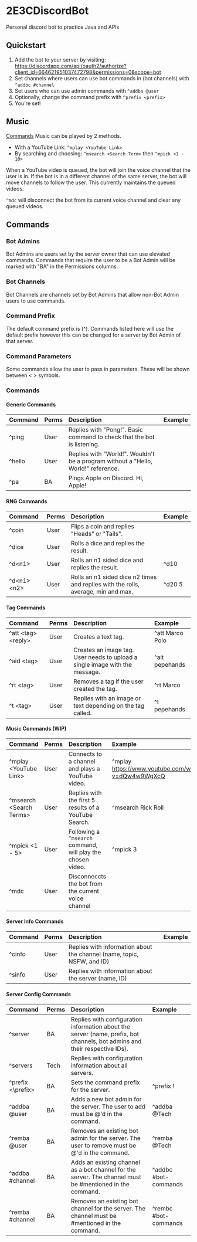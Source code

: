 # 2E3CDiscordBot
Personal discord bot to practice Java and APIs

## Quickstart
1. Add the bot to your server by visiting: https://discordapp.com/api/oauth2/authorize?client_id=664621951037472798&permissions=0&scope=bot
2. Set channels where users can use bot commands in (bot channels) with `^addbc #channel`
3. Set users who can use admin commands with `^addba @user`
4. Optionally, change the command prefix with `^prefix <prefix>`
5. You're set!

## Music
[Commands](#music-commands-wip)
Music can be played by 2 methods.
- With a YouTube Link: ```^mplay <YouTube Link>```
- By searching and choosing:  ```^msearch <Search Term>``` then ```^mpick <1 - 10>```
  
When a YouTube video is queued, the bot will join the voice channel that the user is in.
If the bot is in a different channel of the same server, the bot will move channels to follow the user. This currently maintains the queued videos.

```^mdc``` will disconnect the bot from its current voice channel and clear any queued videos.

## Commands

### Bot Admins
Bot Admins are users set by the server owner that can use elevated commands. Commands that require the user to be a Bot Admin will be marked with "BA" in the Permissions columns.

### Bot Channels
Bot Channels are channels set by Bot Admins that allow non-Bot Admin users to use commands.

### Command Prefix
The default command prefix is (^). Commands listed here will use the default prefix however this can be changed for a server by Bot Admin of that server.

### Command Parameters
Some commands allow the user to pass in parameters. These will be shown between < > symbols.

### Commands
#### Generic Commands
Command | Perms | Description | Example
:--- | :--- | :--- | :---
^ping | User |  Replies with "Pong!". Basic command to check that the bot is listening. | 
^hello | User | Replies with "World!". Wouldn't be a program without a "Hello, World!" reference. | 
^pa | BA | Pings Apple on Discord. Hi, Apple! | 

#### RNG Commands
Command | Perms | Description | Example
:--- | :--- | :--- | :---
^coin | User | Flips a coin and replies "Heads" or "Tails". |
^dice | User | Rolls a dice and replies the result. | 
^d\<n1\> | User | Rolls an n1 sided dice and replies the result. | ^d10
^d\<n1\> \<n2\> | User | Rolls an n1 sided dice n2 times and replies with the rolls, average, min and max. | ^d20 5 

#### Tag Commands
Command | Perms | Description | Example
:--- | :--- | :--- | :---
^att \<tag\> \<reply\> | User | Creates a text tag. | ^att Marco Polo
^aid \<tag\> | User | Creates an image tag. User needs to upload a single image with the message. | ^ait pepehands
^rt \<tag\> | User | Removes a tag if the user created the tag. | ^rt Marco
^t \<tag\> | User | Replies with an image or text depending on the tag called. | ^t pepehands

#### Music Commands (WIP)
Command | Perms | Description | Example
:--- | :--- | :--- | :---
^mplay \<YouTube Link\> | User | Connects to a channel and plays a YouTube video. | ^mplay https://www.youtube.com/watch?v=dQw4w9WgXcQ
^msearch \<Search Terms\> | User | Replies with the first 5 results of a YouTube Search. | ^msearch Rick Roll
^mpick \<1 - 5\> | User | Following a `^msearch` command, will play the chosen video. | ^mpick 3
^mdc | User | Disconneccts the bot from the current voice channel


#### Server Info Commands
Command | Perms | Description | Example
:--- | :--- | :--- | :---
^cinfo | User | Replies with information about the channel (name, topic, NSFW, and ID) | 
^sinfo | User | Replies with information about the server (name, ID) | 

#### Server Config Commands
Command | Perms | Description | Example
:--- | :--- | :--- | :---
^server | BA | Replies with configuration information about the server (name, prefix, bot channels, bot admins and their respective IDs). |
^servers | Tech | Replies with configuration information about all servers. | 
^prefix <\prefix\> | BA | Sets the command prefix for the server. | ^prefix ! 
^addba @user | BA | Adds a new bot admin for the server. The user to add must be @'d in the command. | ^addba @Tech
^remba @user | BA | Removes an existing bot admin for the server. The user to remove must be @'d in the command. | ^remba @Tech
^addba #channel | BA | Adds an existing channel as a bot channel for the server. The channel must be #mentioned in the command. | ^addbc #bot-commands
^remba #channel | BA | Removes an existing bot channel for the server. The channel must be #mentioned in the command. | ^rembc #bot-commands






